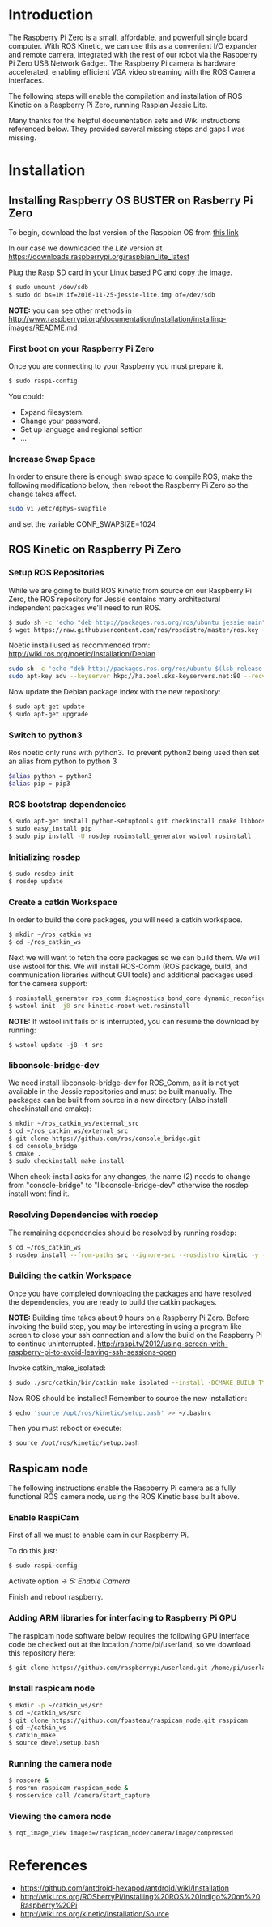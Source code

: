 # Introduction
The Raspberry Pi Zero is a small, affordable, and powerfull single board computer.  With ROS Kinetic, we can use this as a convenient I/O expander and remote camera, integrated with the rest of our robot via the Rasbperry Pi Zero USB Network Gadget.  The Raspberry Pi camera is hardware accelerated, enabling efficient VGA video streaming with the ROS Camera interfaces.

The following steps will enable the compilation and installation of ROS Kinetic on a Raspberry Pi Zero, running Raspian Jessie Lite.

Many thanks for the helpful documentation sets and Wiki instructions referenced below.  They provided several missing steps and gaps I was missing.

# Installation

## Installing Raspberry OS BUSTER on Rasberry Pi Zero
To begin, download the last version of the Raspbian OS from [this link](http://www.raspberrypi.org/downloads/)

In our case we downloaded the *Lite* version at https://downloads.raspberrypi.org/raspbian_lite_latest

Plug the Rasp SD card in your Linux based PC and copy the image.
```bash
$ sudo umount /dev/sdb
$ sudo dd bs=1M if=2016-11-25-jessie-lite.img of=/dev/sdb
```
**NOTE:** you can see other methods in http://www.raspberrypi.org/documentation/installation/installing-images/README.md 

### First boot on your Raspberry Pi Zero
Once you are connecting to your Raspberry you must prepare it.
```bash
$ sudo raspi-config
```
You could:
* Expand filesystem.
* Change your password.
* Set up language and regional settion
* ...

### Increase Swap Space
In order to ensure there is enough swap space to compile ROS, make the following modificationb below, then reboot the Raspberry Pi Zero so the change takes affect.

```bash
sudo vi /etc/dphys-swapfile 
```
and set the variable CONF_SWAPSIZE=1024

## ROS Kinetic on Raspberry Pi Zero
### Setup ROS Repositories
While we are going to build ROS Kinetic from source on our Raspberry Pi Zero, the ROS repository for Jessie contains many architectural independent packages we'll need to run ROS.
```bash
$ sudo sh -c 'echo "deb http://packages.ros.org/ros/ubuntu jessie main" > /etc/apt/sources.list.d/ros-latest.list'
$ wget https://raw.githubusercontent.com/ros/rosdistro/master/ros.key -O - | sudo apt-key add -
```
Noetic install used as recommended from: http://wiki.ros.org/noetic/Installation/Debian
```bash
sudo sh -c 'echo "deb http://packages.ros.org/ros/ubuntu $(lsb_release -sc) main" > /etc/apt/sources.list.d/ros-latest.list'
sudo apt-key adv --keyserver hkp://ha.pool.sks-keyservers.net:80 --recv-key C1CF6E31E6BADE8868B172B4F42ED6FBAB17C654
```

Now update the Debian package index with the new repository:
```bash
$ sudo apt-get update
$ sudo apt-get upgrade
```

### Switch to python3
Ros noetic only runs with python3.  To prevent python2 being used then set an alias from python to python 3
```bash
$alias python = python3
$alias pip = pip3
```

### ROS bootstrap dependencies
```bash
$ sudo apt-get install python-setuptools git checkinstall cmake libboost-system-dev libboost-thread-dev
$ sudo easy_install pip
$ sudo pip install -U rosdep rosinstall_generator wstool rosinstall
```

### Initializing rosdep
```bash
$ sudo rosdep init
$ rosdep update
```

### Create a catkin Workspace

In order to build the core packages, you will need a catkin workspace.
```bash
$ mkdir ~/ros_catkin_ws
$ cd ~/ros_catkin_ws
```
Next we will want to fetch the core packages so we can build them. We will use wstool for this.
We will install ROS-Comm (ROS package, build, and communication libraries without GUI tools) and additional packages used for the camera support:
```bash
$ rosinstall_generator ros_comm diagnostics bond_core dynamic_reconfigure nodelet_core rosserial class_loader image_common vision_opencv image_transport_plugins pluginlib --rosdistro kinetic --deps --wet-only --exclude roslisp --tar > kinetic-robot-wet.rosinstall
$ wstool init -j8 src kinetic-robot-wet.rosinstall
```
**NOTE:** If wstool init fails or is interrupted, you can resume the download by running:
```
$ wstool update -j8 -t src
```
### libconsole-bridge-dev
We need install libconsole-bridge-dev for ROS_Comm, as it is not yet available in the Jessie repositories and must be built manually.
The packages can be built from source in a new directory (Also install checkinstall and cmake):
```bash
$ mkdir ~/ros_catkin_ws/external_src
$ cd ~/ros_catkin_ws/external_src
$ git clone https://github.com/ros/console_bridge.git
$ cd console_bridge
$ cmake .
$ sudo checkinstall make install
```
When check-install asks for any changes, the name (2) needs to change from "console-bridge" to "libconsole-bridge-dev" otherwise the rosdep install wont find it.

### Resolving Dependencies with rosdep
The remaining dependencies should be resolved by running rosdep:

```bash
$ cd ~/ros_catkin_ws
$ rosdep install --from-paths src --ignore-src --rosdistro kinetic -y -r --os=debian:jessie
```

### Building the catkin Workspace
Once you have completed downloading the packages and have resolved the dependencies, you are ready to build the catkin packages.

**NOTE:** Building time takes about 9 hours on a Raspberry Pi Zero.  Before invoking the build step, you may be interesting in using a program like screen to close your ssh connection and allow the build on the Raspberry Pi to continue uninterrupted.
http://raspi.tv/2012/using-screen-with-raspberry-pi-to-avoid-leaving-ssh-sessions-open

Invoke catkin_make_isolated:
```bash
$ sudo ./src/catkin/bin/catkin_make_isolated --install -DCMAKE_BUILD_TYPE=Release --install-space /opt/ros/kinetic
```
Now ROS should be installed! Remember to source the new installation:
```bash
$ echo 'source /opt/ros/kinetic/setup.bash' >> ~/.bashrc
```
Then you must reboot or execute:
```bash
$ source /opt/ros/kinetic/setup.bash
```

## Raspicam node
The following instructions enable the Raspberry Pi camera as a fully functional ROS camera node, using the ROS Kinetic base built above.

### Enable RaspiCam
First of all we must to enable cam in our Raspberry Pi.

To do this just:
```bash
$ sudo raspi-config
```
Activate option -> *5: Enable Camera*

Finish and reboot raspberry.

### Adding ARM libraries for interfacing to Raspberry Pi GPU
The raspicam node software below requires the following GPU interface code be checked out at the location /home/pi/userland, so we download this repository here:
```bash
$ git clone https://github.com/raspberrypi/userland.git /home/pi/userland
```

### Install raspicam node

```bash
$ mkdir -p ~/catkin_ws/src
$ cd ~/catkin_ws/src
$ git clone https://github.com/fpasteau/raspicam_node.git raspicam
$ cd ~/catkin_ws
$ catkin_make
$ source devel/setup.bash
```

### Running the camera node

```bash
$ roscore &
$ rosrun raspicam raspicam_node &
$ rosservice call /camera/start_capture
```

### Viewing the camera node

```bash
$ rqt_image_view image:=/raspicam_node/camera/image/compressed
```

# References
* https://github.com/antdroid-hexapod/antdroid/wiki/Installation
* http://wiki.ros.org/ROSberryPi/Installing%20ROS%20Indigo%20on%20Raspberry%20Pi
* http://wiki.ros.org/kinetic/Installation/Source
